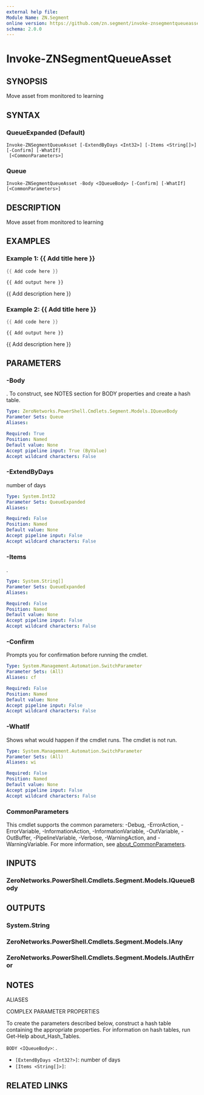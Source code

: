 ```yaml
---
external help file:
Module Name: ZN.Segment
online version: https://github.com/zn.segment/invoke-znsegmentqueueasset
schema: 2.0.0
---
```


# Invoke-ZNSegmentQueueAsset

## SYNOPSIS
Move asset from monitored to learning

## SYNTAX

### QueueExpanded (Default)
```
Invoke-ZNSegmentQueueAsset [-ExtendByDays <Int32>] [-Items <String[]>] [-Confirm] [-WhatIf]
 [<CommonParameters>]
```

### Queue
```
Invoke-ZNSegmentQueueAsset -Body <IQueueBody> [-Confirm] [-WhatIf] [<CommonParameters>]
```

## DESCRIPTION
Move asset from monitored to learning

## EXAMPLES

### Example 1: {{ Add title here }}
```powershell
{{ Add code here }}
```

```output
{{ Add output here }}
```

{{ Add description here }}

### Example 2: {{ Add title here }}
```powershell
{{ Add code here }}
```

```output
{{ Add output here }}
```

{{ Add description here }}

## PARAMETERS

### -Body
.
To construct, see NOTES section for BODY properties and create a hash table.

```yaml
Type: ZeroNetworks.PowerShell.Cmdlets.Segment.Models.IQueueBody
Parameter Sets: Queue
Aliases:

Required: True
Position: Named
Default value: None
Accept pipeline input: True (ByValue)
Accept wildcard characters: False
```

### -ExtendByDays
number of days

```yaml
Type: System.Int32
Parameter Sets: QueueExpanded
Aliases:

Required: False
Position: Named
Default value: None
Accept pipeline input: False
Accept wildcard characters: False
```

### -Items
.

```yaml
Type: System.String[]
Parameter Sets: QueueExpanded
Aliases:

Required: False
Position: Named
Default value: None
Accept pipeline input: False
Accept wildcard characters: False
```

### -Confirm
Prompts you for confirmation before running the cmdlet.

```yaml
Type: System.Management.Automation.SwitchParameter
Parameter Sets: (All)
Aliases: cf

Required: False
Position: Named
Default value: None
Accept pipeline input: False
Accept wildcard characters: False
```

### -WhatIf
Shows what would happen if the cmdlet runs.
The cmdlet is not run.

```yaml
Type: System.Management.Automation.SwitchParameter
Parameter Sets: (All)
Aliases: wi

Required: False
Position: Named
Default value: None
Accept pipeline input: False
Accept wildcard characters: False
```

### CommonParameters
This cmdlet supports the common parameters: -Debug, -ErrorAction, -ErrorVariable, -InformationAction, -InformationVariable, -OutVariable, -OutBuffer, -PipelineVariable, -Verbose, -WarningAction, and -WarningVariable. For more information, see [about_CommonParameters](http://go.microsoft.com/fwlink/?LinkID=113216).

## INPUTS

### ZeroNetworks.PowerShell.Cmdlets.Segment.Models.IQueueBody

## OUTPUTS

### System.String

### ZeroNetworks.PowerShell.Cmdlets.Segment.Models.IAny

### ZeroNetworks.PowerShell.Cmdlets.Segment.Models.IAuthError

## NOTES

ALIASES

COMPLEX PARAMETER PROPERTIES

To create the parameters described below, construct a hash table containing the appropriate properties. For information on hash tables, run Get-Help about_Hash_Tables.


`BODY <IQueueBody>`: .
  - `[ExtendByDays <Int32?>]`: number of days
  - `[Items <String[]>]`: 

## RELATED LINKS

